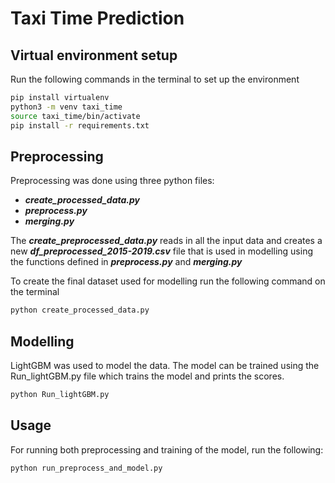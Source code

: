 # Taxi Time Prediction

## Virtual environment  setup

Run the following commands in the terminal to set up the environment
```bash
pip install virtualenv
python3 -m venv taxi_time
source taxi_time/bin/activate
pip install -r requirements.txt
```

## Preprocessing

Preprocessing was done using three python files:
- ***create_processed_data.py***
- ***preprocess.py***
- ***merging.py***

The ***create_preprocessed_data.py*** reads in all the input data and creates a new ***df_preprocessed_2015-2019.csv*** file that is used in modelling using the functions defined in ***preprocess.py*** and ***merging.py***

To create the final dataset used for modelling run the following command on the terminal
```bash
python create_processed_data.py
```
## Modelling

LightGBM was used to model the data. The model can be trained using the Run_lightGBM.py file which trains the model and prints the scores.
```bash
python Run_lightGBM.py
```
## Usage

For running both preprocessing and training of the model, run the following:

```bash
python run_preprocess_and_model.py
```



